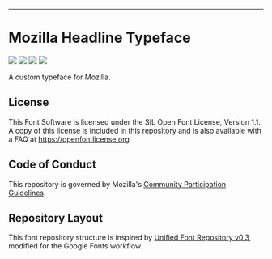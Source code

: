 ----

# Mozilla Headline Typeface

[![][Fontbakery]](https://mozilla.github.io/mozilla-headline-type.git/fontbakery/fontbakery-report.html)
[![][Universal]](https://mozilla.github.io/mozilla-headline-type.git/fontbakery/fontbakery-report.html)
[![][GF Profile]](https://mozilla.github.io/mozilla-headline-type.git/fontbakery/fontbakery-report.html)
[![][Shaping]](https://mozilla.github.io/mozilla-headline-type.git/fontbakery/fontbakery-report.html)

[Fontbakery]: https://img.shields.io/endpoint?url=https%3A%2F%2Fraw.githubusercontent.com%2Fmozilla%2Fmozilla-headline-type.git%2Fgh-pages%2Fbadges%2Foverall.json
[GF Profile]: https://img.shields.io/endpoint?url=https%3A%2F%2Fraw.githubusercontent.com%2Fmozilla%2Fmozilla-headline-type.git%2Fgh-pages%2Fbadges%2FGoogleFonts.json
[Outline Correctness]: https://img.shields.io/endpoint?url=https%3A%2F%2Fraw.githubusercontent.com%2Fmozilla%2Fmozilla-headline-type.git%2Fgh-pages%2Fbadges%2FOutlineCorrectnessChecks.json
[Shaping]: https://img.shields.io/endpoint?url=https%3A%2F%2Fraw.githubusercontent.com%2Fmozilla%2Fmozilla-headline-type.git%2Fgh-pages%2Fbadges%2FShapingChecks.json
[Universal]: https://img.shields.io/endpoint?url=https%3A%2F%2Fraw.githubusercontent.com%2Fmozilla%2Fmozilla-headline-type.git%2Fgh-pages%2Fbadges%2FUniversal.json

A custom typeface for Mozilla.


## License

This Font Software is licensed under the SIL Open Font License, Version 1.1. A copy of this license is included in this repository and is also available with a FAQ at https://openfontlicense.org

## Code of Conduct

This repository is governed by Mozilla's [Community Participation Guidelines](https://github.com/mozilla/mozilla-headline-type/blob/main/CODE_OF_CONDUCT.md).

## Repository Layout

This font repository structure is inspired by [Unified Font Repository v0.3](https://github.com/unified-font-repository/Unified-Font-Repository), modified for the Google Fonts workflow.
